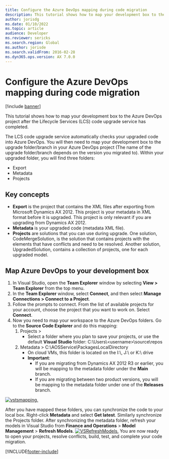 ```yaml
---
title: Configure the Azure DevOps mapping during code migration
description: This tutorial shows how to map your development box to the Azure DevOps project after the LCS code upgrade service has completed. 
author: jorisdg 
ms.date: 01/10/2022
ms.topic: article
audience: Developer
ms.reviewer: sericks
ms.search.region: Global
ms.author: jorisde
ms.search.validFrom: 2016-02-28
ms.dyn365.ops.version: AX 7.0.0
---
```


# Configure the Azure DevOps mapping during code migration

[!include [banner](../includes/banner.md)]

This tutorial shows how to map your development box to the Azure DevOps project after the Lifecycle Services (LCS) code upgrade service has completed. 

The LCS code upgrade service automatically checks your upgraded code into Azure DevOps. You will then need to map your development box to the upgrade folder/branch in your Azure DevOps project (The name of the upgrade folder/branch depends on the version you migrated to). Within your upgraded folder, you will find three folders:

- Export
- Metadata
- Projects

## Key concepts
- **Export** is the project that contains the XML files after exporting from Microsoft Dynamics AX 2012. This project is your metadata in XML format before it is upgraded. This project is only relevant if you are upgrading from Dynamics AX 2012.
- **Metadata** is your upgraded code (metadata XML file).
- **Projects** are solutions that you can use during upgrade. One solution, CodeMergeSolution, is the solution that contains projects with the elements that have conflicts and need to be resolved. Another solution, UpgradedSolution, contains a collection of projects, one for each upgraded model.

## Map Azure DevOps to your development box
1.  In Visual Studio, open the **Team Explorer** window by selecting **View &gt; Team Explorer** from the top menu.
2.  In the **Team Explorer** window, select **Connect**, and then select **Manage Connections > Connect to a Project**.
3.  Follow the prompts to connect. From the list of available projects for your account, choose the project that you want to work on. Select **Connect**.
4.  Now you need to map your workspace to the Azure DevOps folders. Go to the **Source Code Explorer** and do this mapping:
    1.  Projects &gt;
        - Select a folder where you plan to save your projects, or use the default **Visual Studio** folder: C:\\Users\\&lt;username&gt;\\source\\repos
    2.  Metadata &gt; C:\\AOSService\\PackagesLocalDirectory
        -   On cloud VMs, this folder is located on the I:\\, J:\\ or K:\\ drive
        -   **Important**:
            -   If you are migrating from Dynamics AX 2012 R3 or earlier, you will be mapping to the metadata folder under the **Main** branch.
            -   If you are migrating between two product versions, you will be mapping to the metadata folder under one of the **Releases** branch.

[![vstsmapping.](./media/vstsmapping.png)](./media/vstsmapping.png) 

After you have mapped these folders, you can synchronize the code to your local box. Right-click **Metadata** and select **Get latest**. Similarly synchronize the Projects folder. After synchronizing the metadata folder, refresh your models in Visual Studio from **Finance and Operations** &gt; **Model Management** &gt; **Refresh Models**. [![VSRefreshModels.](./media/vsrefreshmodels.png)](./media/vsrefreshmodels.png) You are now ready to open your projects, resolve conflicts, build, test, and complete your code migration.


[!INCLUDE[footer-include](../../../includes/footer-banner.md)]
